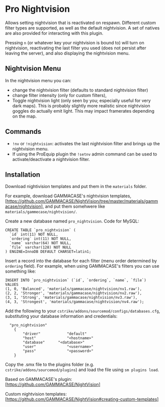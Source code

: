 # Pro Nightvision

Allows setting nightvision that is reactivated on respawn. Different custom filter types are supported, as well as the default nightvision.  A set of natives are also provided for interacting with this plugin.

Pressing `n` (or whatever key your nightvision is bound to) will turn on nightvision, reactivating the last filter you used (does not persist after leaving the server), and also displaying the nightvision menu.

## Nightvision Menu

In the nightvision menu you can:

- change the nightvision filter (defaults to standard nightvision filter)
- change filter intensity (only for custom filters), 
- Toggle nightvision light (only seen by you; especially useful for very dark maps).  This is probably slightly more realistic since nightvision goggles do actually emit light.  This may impact framerates depending on the map.


## Commands

- `!nv` or `!nightvision`: activates the last nightvision filter and brings up the nightvision menu.
- If using the ProEquip plugin the `!setnv` admin command can be used to activate/deactivate a nightvision filter.


## Installation

Download nightivision templates and put them in the `materials` folder.

For example, download GAMMACASE's nightvision templates, [https://github.com/GAMMACASE/NightVision/tree/master/materials/gammacase/nightvision], and put them somehwere like `materials/gammecase/nightvision/`.

Create a new database named `pro_nightvision`.  Code for MySQL:

``` 
CREATE TABLE `pro_nightvision` (
  `id` int(11) NOT NULL,
  `ordering` int(11) NOT NULL,
  `name` varchar(64) NOT NULL,
  `file` varchar(128) NOT NULL
) ENGINE=InnoDB DEFAULT CHARSET=latin1;
```

Insert a record into the database for each filter (menu order determined by `ordering` field).  For example, when using GAMMACASE's filters you can use something like:

```
INSERT INTO `pro_nightvision` (`id`, `ordering`, `name`, `file`) VALUES
(1, 0, 'Balanced', 'materials/gammacase/nightvision/nv1.raw'),
(2, 2, 'Stronger', 'materials/gammacase/nightvision/nv2.raw'),
(3, 1, 'Strong', 'materials/gammacase/nightvision/nv3.raw'),
(4, 3, 'Strongest', 'materials/gammacase/nightvision/nv4.raw');
```

Add the following to your `cstrike/addons/sourcemod/configs/databases.cfg`, substituting your database information and credentials:

```
  "pro_nightvision"
	{
		"driver"			"default"
		"host"				"<hostname>"
		"database"		"<database>"
		"user"				"<username>"
		"pass"				"<password>"
	}
```

Copy the .smx file to the plugins folder (e.g. `cstrike/addons/sourcemod/plugins`) and load the file using `sm plugins load`.

Based on GAMMACASE's plugin: [https://github.com/GAMMACASE/NightVision]

Custom nightvision templates: [https://github.com/GAMMACASE/NightVision#creating-custom-templates]

